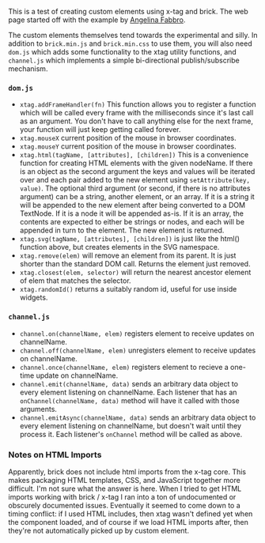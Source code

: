 This is a test of creating custom elements using x-tag and brick. The web page started off with the example by [Angelina Fabbro](https://hacks.mozilla.org/2014/03/custom-elements-for-custom-applications-web-components-with-mozillas-brick-and-x-tag/).

The custom elements themselves tend towards the experimental and silly. In addition to `brick.min.js` and `brick.min.css` to use them, you will also need `dom.js` which adds some functionality to the xtag utility functions, and `channel.js` which implements a simple bi-directional publish/subscribe mechanism.

### `dom.js`

* `xtag.addFrameHandler(fn)` This function allows you to register a function which will be called every frame with the milliseconds since it's last call as an argument. You don't have to call anything else for the next frame, your function will just keep getting called forever.
* `xtag.mouseX` current position of the mouse in browser coordinates.
* `xtag.mouseY` current position of the mouse in browser coordinates.
* `xtag.html(tagName, [attributes], [children])` This is a convenience function for creating HTML elements with the given nodeName. If there is an object as the second argument the keys and values will be iterated over and each pair added to the new element using `setAttribute(key, value)`. The optional third argument (or second, if there is no attributes argument) can be a string, another element, or an array. If it is a string it will be appended to the new element after being converted to a DOM TextNode. If it is a node it will be appended as-is. If it is an array, the contents are expected to either be strings or nodes, and each will be appended in turn to the element. The new element is returned.
* `xtag.svg(tagName, [attributes], [children])` is just like the html() function above, but creates elements in the SVG namespace.
* `xtag.remove(elem)` will remove an element from its parent. It is just shorter than the standard DOM call. Returns the element just removed.
* `xtag.closest(elem, selector)` will return the nearest ancestor element of elem that matches the selector.
* `xtag.randomId()` returns a suitably random id, useful for use inside widgets.


### `channel.js`

* `channel.on(channelName, elem)` registers element to receive updates on channelName.
* `channel.off(channelName, elem)` unregisters element to receive updates on channelName.
* `channel.once(channelName, elem)` registers element to recieve a one-time update on channelName.
* `channel.emit(channelName, data)` sends an arbitrary data object to every element listening on channelName. Each listener that has an `onChannel(channelName, data)` method will have it called with those arguments.
* `channel.emitAsync(channelName, data)` sends an arbitrary data object to every element listening on channelName, but doesn't wait until they process it. Each listener's `onChannel` method will be called as above.


### Notes on HTML Imports

Apparently, brick does not include html imports from the x-tag core. This makes packaging HTML templates, CSS, and JavaScript together more difficult. I'm not sure what the answer is here. When I tried to get HTML imports working with brick / x-tag I ran into a ton of undocumented or obscurely documented issues. Eventually it seemed to come down to a timing conflict: if I used HTML includes, then xtag wasn't defined yet when the component loaded, and of course if we load HTML imports after, then they're not automatically picked up by custom element. 

